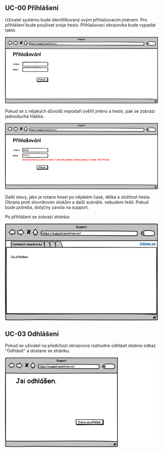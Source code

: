 ## <a name="UC-00"></a>UC-00 Příhlášení

Uživatel systému bude identifikovaný svým  přihlašovacím jménem. Pro přihlášení bude používat svoje heslo. Přihlašovací obrazovka bude vypadat takto

![Přihlašovací obrazovka](./imgs/uc-00-1.png "Přihlašovací obrazovka")
 
Pokud se z nějakých důvodů nepodaří ověřit jméno a heslo, pak se zobrazí jednoduchá hláška:
   
![Přihlašovací obrazovka - nastala chyba](./imgs/uc-00-2.png "Přihlašovací obrazovka - nastala chyba")

Další stavy, jako je rotace hesel po nějakém čase, délka a složitost hesla. Obrana proti slovníkovím útokům a další scénáře. nebudem řešit. Pokud bude potreba, dotyčny zavola na support.

Po přihlášení se zobrazí stránka:
   
![Uvítací obrazovka](./imgs/uc-00-3.png "Uvítací obrazovka")

## <a name="UC-03"></a>UC-03 Odhlášení

Pokud se uživatel na předchozí obrazovce rozhodne odhlásit stiskne odkaz "Odhlásit" a dostane se stránku:

![Jste odhlášen](./imgs/uc-03-1.png "Jste odhlášen")



